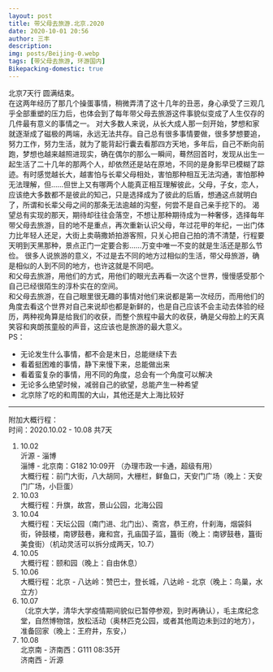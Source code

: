 ```yaml
---
layout: post
title: 带父母去旅游.北京.2020
date: 2020-10-01 20:56
author: 三丰
description:
img: posts/Beijing-0.webp
tags: [带父母去旅游, 环游国内]
Bikepacking-domestic: true
---
```

北京7天行 圆满结束。<br>
在这两年经历了那几个操蛋事情，稍微弄清了这十几年的丑恶，身心承受了三观几乎全部重塑的压力后，也体会到了每年带父母去旅游这件事貌似变成了人生仅存的几件最有意义的事情之一。
对大多数人来说，从长大成人那一刻开始，梦想和家就逐渐成了磁极的两端，永远无法共存。自己总有很多事情要做，很多梦想要追，努力工作，努力生活，就为了能背起行囊去看那四方天地，多年后，自己不断向前跑，梦想也越来越照进现实，确在偶尔的那么一瞬间，蓦然回首时，发现从出生一起生活了二十几年的那两个人，却依然还是站在原地，不同的是身影早已模糊了踪迹。有时感觉越长大，越害怕与长辈父母相处，害怕那种相互无法沟通，害怕那种无法理解，但……但世上又有哪两个人能真正相互理解彼此，父母，子女，恋人，应该绝大多数都不是彼此的知己，只是选择成为了彼此的后盾，想通这点就明白了，所谓和长辈父母之间的那条无法逾越的沟壑，何尝不是自己亲手挖下的。
渴望总有实现的那天，期待却往往会落空，不想让那种期待成为一种奢侈，选择每年带父母去旅游，目的地不是重点，再次重新认识父母，年过花甲的年纪，一出门体力比年轻人还足，大街上卖萌撒娇拍游客照，只关心把自己拍的清不清楚，行程要天明到天黑那种，景点正门一定要合影……万变中唯一不变的就是生活还是那么节俭。
很多人说旅游的意义，不过是去不同的地方过相似的生活，带父母旅游，确是相似的人到不同的地方，也许这就是不同吧。<br>
和父母去旅游，用他们的方式，用他们的眼光去再看一次这个世界，慢慢感受那个自己已经很陌生的淳朴实在的空间。<br>
和父母去旅游，在自己眼里很无趣的事情对他们来说都是第一次经历，而用他们的角度去看这个世界对自己来说却也都是新鲜的，也是自己应该不会主动去体验的经历，两种视角算是给我们的收获，而整个旅程中最大的收获，确是父母脸上的天真笑容和爽朗孩童般的声音，这应该也是旅游的最大意义。<br>
PS：
- 无论发生什么事情，都不会是末日，总能继续下去
- 看着挺困难的事情，静下来慢下来，总能做出来
- 看着蛮复杂的事情，用不同的角度，总会有一个角度可以解决
- 无论多么绝望时候，减弱自己的欲望，总能产生一种希望
- 北京除了吃的和周围的大山，其他还是大上海比较好

---
附加大概行程：<br>
时间：2020.10.02 - 10.08 共7天
1. 10.02<br>
沂源 - 淄博<br>
淄博 - 北京南：G182 10:09开 （办理市政一卡通，超级有用）<br>
大概行程：前门大街，八大胡同，大栅栏，鲜鱼口，天安门广场（晚上：天安门广场，小巨蛋）<br>
2. 10.03<br>
大概行程：升旗，故宫，景山公园，北海公园
3. 10.04<br>
大概行程：天坛公园（南门进、北门出）、斋宫，恭王府，什刹海，烟袋斜街，钟鼓楼，南锣鼓巷，雍和宫，孔庙国子监，簋街（晚上：南锣鼓巷，簋街美食街）（机动灵活可以拆分成两天，10.7）<br>
4. 10.05<br>
大概行程：颐和园（晚上：自由休息）<br>
5. 10.06<br>
大概行程：北京 - 八达岭：赞巴士，登长城，八达岭 - 北京（晚上：鸟巢，水立方）
6. 10.07<br>
（北京大学，清华大学疫情期间貌似已暂停参观，到时再确认），毛主席纪念堂，自然博物馆，放松活动（奥林匹克公园，或者其他周边未到过的地方），准备回家（晚上：王府井，东安，）<br>
7. 10.08<br> 
北京南 - 济南西：G111 08:35开<br>
济南西 - 沂源
